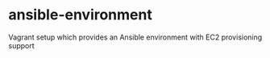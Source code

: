 # ansible-environment
Vagrant setup which provides an Ansible environment with EC2 provisioning support
